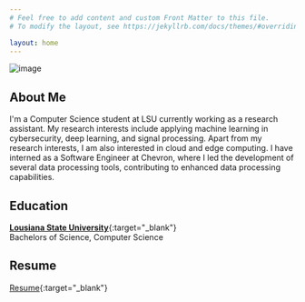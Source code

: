 ```yaml
---
# Feel free to add content and custom Front Matter to this file.
# To modify the layout, see https://jekyllrb.com/docs/themes/#overriding-theme-defaults

layout: home
---
```


![image](https://hej4dtfnfqkde6jg.public.blob.vercel-storage.com/personwaving.png)

## About Me

<!-- I am a Computer Science student at Louisiana State University, driven by a passion for research, innovation, and technology. Throughout my academic journey, I have actively contributed to impactful projects, including collaborative work on a language model for cancer pathology report summarization. As a Research Assistant at LSU Mobile Device Security Lab, I've explored privacy implications of trackers and led analyses. During internships at Chevron, I played a pivotal role in developing Python-based file scrapers, contributing to the company's efficiency. Proficient in Python, Java, C++, and more, I am eager to leverage my skills to make meaningful contributions in the dynamic landscape of computer science and technology. -->

I'm a Computer Science student at LSU currently working as a research assistant. My research interests include applying machine learning in cybersecurity, deep learning, and signal processing. Apart from my research interests, I am also interested in cloud and edge computing. I have interned as a Software Engineer at Chevron, where I led the development of several data processing tools, contributing to enhanced data processing capabilities.

## Education

[**Lousiana State University**](https://www.lsu.edu){:target="_blank"}\
Bachelors of Science, Computer Science

## Resume

[Resume](https://hej4dtfnfqkde6jg.public.blob.vercel-storage.com/RESUME%20TEMPLATE%20-%20AS_revised_2024_pdf.pdf){:target="_blank"}